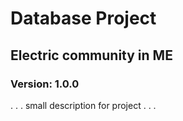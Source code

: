 # Database Project
## Electric community in ME
### Version: 1.0.0
.
.
.
small
description
for
project
.
.
.
